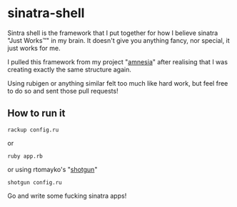 # sinatra-shell

Sintra shell is the framework that I put together for how I believe sinatra "Just Works™" in my brain.
It doesn't give you anything fancy, nor special, it just works for me.

I pulled this framework from my project "[amnesia](http://github.com/benschwarz/amnesia/)" after realising that I was creating exactly the same structure again.

Using rubigen or anything similar felt too much like hard work, but feel free to do so and sent those pull requests!

## How to run it

    rackup config.ru
or 
    
    ruby app.rb
or using rtomayko's "[shotgun](http://github.com/rtomayko/shotgun/tree/master)"

    shotgun config.ru
    
Go and write some fucking sinatra apps!